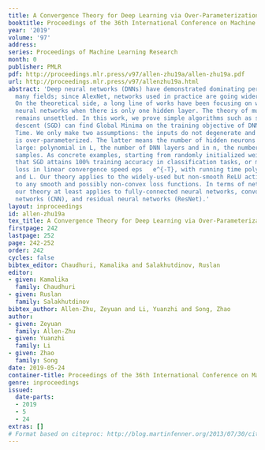 ```yaml
---
title: A Convergence Theory for Deep Learning via Over-Parameterization
booktitle: Proceedings of the 36th International Conference on Machine Learning
year: '2019'
volume: '97'
address: 
series: Proceedings of Machine Learning Research
month: 0
publisher: PMLR
pdf: http://proceedings.mlr.press/v97/allen-zhu19a/allen-zhu19a.pdf
url: http://proceedings.mlr.press/v97/allenzhu19a.html
abstract: 'Deep neural networks (DNNs) have demonstrated dominating performance in
  many fields; since AlexNet, networks used in practice are going wider and deeper.
  On the theoretical side, a long line of works have been focusing on why we can train
  neural networks when there is only one hidden layer. The theory of multi-layer networks
  remains unsettled. In this work, we prove simple algorithms such as stochastic gradient
  descent (SGD) can find Global Minima on the training objective of DNNs in Polynomial
  Time. We only make two assumptions: the inputs do not degenerate and the network
  is over-parameterized. The latter means the number of hidden neurons is sufficiently
  large: polynomial in L, the number of DNN layers and in n, the number of training
  samples. As concrete examples, starting from randomly initialized weights, we show
  that SGD attains 100% training accuracy in classification tasks, or minimizes regression
  loss in linear convergence speed eps   e^{-T}, with running time polynomial in n
  and L. Our theory applies to the widely-used but non-smooth ReLU activation, and
  to any smooth and possibly non-convex loss functions. In terms of network architectures,
  our theory at least applies to fully-connected neural networks, convolutional neural
  networks (CNN), and residual neural networks (ResNet).'
layout: inproceedings
id: allen-zhu19a
tex_title: A Convergence Theory for Deep Learning via Over-Parameterization
firstpage: 242
lastpage: 252
page: 242-252
order: 242
cycles: false
bibtex_editor: Chaudhuri, Kamalika and Salakhutdinov, Ruslan
editor:
- given: Kamalika
  family: Chaudhuri
- given: Ruslan
  family: Salakhutdinov
bibtex_author: Allen-Zhu, Zeyuan and Li, Yuanzhi and Song, Zhao
author:
- given: Zeyuan
  family: Allen-Zhu
- given: Yuanzhi
  family: Li
- given: Zhao
  family: Song
date: 2019-05-24
container-title: Proceedings of the 36th International Conference on Machine Learning
genre: inproceedings
issued:
  date-parts:
  - 2019
  - 5
  - 24
extras: []
# Format based on citeproc: http://blog.martinfenner.org/2013/07/30/citeproc-yaml-for-bibliographies/
---
```

